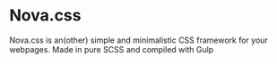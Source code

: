 # Nova.css

Nova.css is an(other) simple and minimalistic CSS framework for your webpages. Made in pure SCSS and compiled with Gulp
